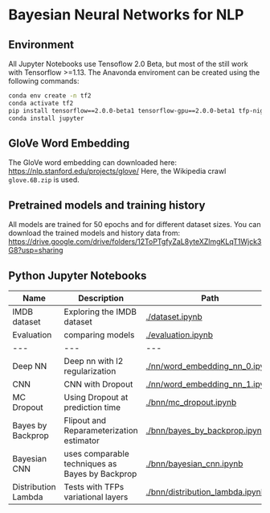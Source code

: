 # Bayesian Neural Networks for NLP

## Environment

All Jupyter Notebooks use Tensoflow 2.0 Beta, but most of the still work with Tensorflow >=1.13.
The Anavonda enviroment can be created using the following commands:

```sh
conda env create -n tf2
conda activate tf2
pip install tensorflow==2.0.0-beta1 tensorflow-gpu==2.0.0-beta1 tfp-nightly matplotlib nltk pandas
conda install jupyter
```

## GloVe Word Embedding

The GloVe word embedding can downloaded here: https://nlp.stanford.edu/projects/glove/
Here, the Wikipedia crawl `glove.6B.zip` is used.

## Pretrained models and training history

All models are trained for 50 epochs and for different dataset sizes. You can download the trained models and history data from:
https://drive.google.com/drive/folders/12ToPTgfyZaL8yteXZlmgKLqT1Wjck3G8?usp=sharing

## Python Jupyter Notebooks

| Name                | Description                                     | Path                                                                |
| ------------------- | ----------------------------------------------- | ------------------------------------------------------------------- |
| IMDB dataset        | Exploring the IMDB dataset                      | [./dataset.ipynb](./dataset.ipynb)                                  |
| Evaluation          | comparing models                                | [./evaluation.ipynb](./evaluation.ipynb)                            |
| ---                 | ---                                             | ---                                                                 |
| Deep NN             | Deep nn with l2 regularization                  | [./nn/word_embedding_nn_0.ipynb](./nn/word_embedding_nn_0.ipynb)    |
| CNN                 | CNN with Dropout                                | [./nn/word_embedding_nn_1.ipynb](./nn/word_embedding_nn_1.ipynb)    |
| MC Dropout          | Using Dropout at prediction time                | [./bnn/mc_dropout.ipynb](./bnn/mc_dropout.ipynb)                    |
| Bayes by Backprop   | Flipout and Reparameterization estimator        | [./bnn/bayes_by_backprop.ipynb](./bnn/bayes_by_backprop.ipynb)      |
| Bayesian CNN        | uses comparable techniques as Bayes by Backprop | [./bnn/bayesian_cnn.ipynb](./bnn/bayesian_cnn.ipynb)                |
| Distribution Lambda | Tests with TFPs variational layers              | [./bnn/distribution_lambda.ipynb](./bnn/distribution_lambda.ipynbb) |
